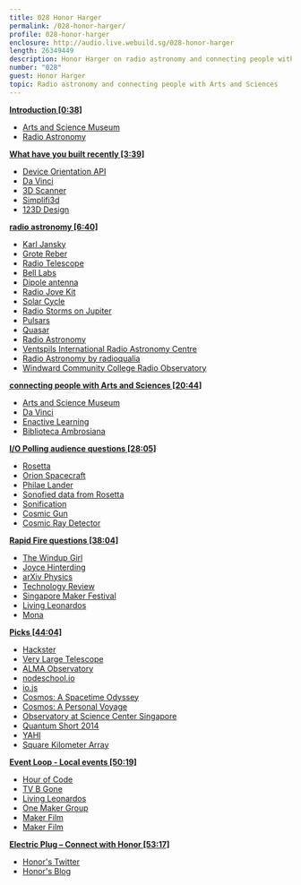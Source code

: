 ```yaml
---
title: 028 Honor Harger
permalink: /028-honor-harger/
profile: 028-honor-harger
enclosure: http://audio.live.webuild.sg/028-honor-harger
length: 26349449
description: Honor Harger on radio astronomy and connecting people with Arts and Sciences.
number: "028"
guest: Honor Harger
topic: Radio astronomy and connecting people with Arts and Sciences
---
```


**[Introduction [0:38]](#t=0:38)**

- [Arts and Science Museum](http://www.marinabaysands.com/museum.html)
- [Radio Astronomy](http://www.radio-astronomy.net/)

**[What have you built recently [3:39]](#t=3:39)**

- [Device Orientation API](https://developer.mozilla.org/en-US/docs/Web/API/Detecting_device_orientation)
- [Da Vinci](http://www.marinabaysands.com/museum/davinci.html)
- [3D Scanner](http://en.wikipedia.org/wiki/3D_scanner)
- [Simplifi3d](http://simplifi3d.asia/)
- [123D Design](http://www.123dapp.com/design)

**[radio astronomy [6:40]](#t=6:40)**

- [Karl Jansky](http://en.wikipedia.org/wiki/Karl_Guthe_Jansky)
- [Grote Reber](http://en.wikipedia.org/wiki/Grote_Reber)
- [Radio Telescope](http://en.wikipedia.org/wiki/Radio_telescope)
- [Bell Labs](http://en.wikipedia.org/wiki/Bell_Labs)
- [Dipole antenna](http://en.wikipedia.org/wiki/Dipole_antenna)
- [Radio Jove Kit](http://radiojove.gsfc.nasa.gov/)
- [Solar Cycle](http://en.wikipedia.org/wiki/Solar_cycle)
- [Radio Storms on Jupiter](http://science.nasa.gov/science-news/science-at-nasa/2004/20feb_radiostorms/)
- [Pulsars](http://en.wikipedia.org/wiki/Pulsar)
- [Quasar](http://en.wikipedia.org/wiki/Quasar)
- [Radio Astronomy](http://en.wikipedia.org/wiki/Radio_astronomy)
- [Ventspils International Radio Astronomy Centre](http://en.wikipedia.org/wiki/Ventspils_Starptautiskais_Radioastronomijas_Centrs)
- [Radio Astronomy by radioqualia](http://www.radio-astronomy.net/)
- [Windward Community College Radio Observatory](http://jupiter.wcc.hawaii.edu/newradiojove/main.html)

**[connecting people with Arts and Sciences [20:44]](#t=20:44)**

- [Arts and Science Museum](http://www.marinabaysands.com/museum.html)
- [Da Vinci](http://www.marinabaysands.com/museum/davinci.html)
- [Enactive Learning](http://en.wikipedia.org/wiki/Enactive_interfaces)
- [Biblioteca Ambrosiana](http://en.wikipedia.org/wiki/Biblioteca_Ambrosiana)

**[I/O Polling audience questions [28:05]](#t=28:05)**

- [Rosetta](http://en.wikipedia.org/wiki/Rosetta_%28spacecraft%29)
- [Orion Spacecraft](http://en.wikipedia.org/wiki/Orion_%28spacecraft%29)
- [Philae Lander](http://en.wikipedia.org/wiki/Philae_%28spacecraft%29)
- [Sonofied data from Rosetta](http://www.space.com/27734-rosettas-comet-sounds-like-this-magnetic-oscillations-video.html)
- [Sonification](http://en.wikipedia.org/wiki/Sonification)
- [Cosmic Gun](https://www.facebook.com/annie.wan.98/media_set?set=a.10204346143310654.1073741828.1141846840&type=1)
- [Cosmic Ray Detector](http://www.hardhack.org.au/geiger_muller_detector)

**[Rapid Fire questions [38:04]](#t=38:04)**

- [The Windup Girl](http://en.wikipedia.org/wiki/The_Windup_Girl)
- [Joyce Hinterding](http://www.haineshinterding.net/category/hinterding/)
- [arXiv Physics](http://arxiv.org/archive/physics)
- [Technology Review](http://www.technologyreview.com/)
- [Singapore Maker Festival](http://www.singaporemakerfestival.com/)
- [Living Leonardos](http://www.marinabaysands.com/museum/davinci/programmes/singapore-maker-festival.html)
- [Mona](http://www.mona.net.au/)


**[Picks [44:04]](#t=44:04)**

- [Hackster](http://hackster.io/)
- [Very Large Telescope](http://www.eso.org/public/teles-instr/vlt/)
- [ALMA Observatory](http://www.almaobservatory.org/)
- [nodeschool.io](http://nodeschool.io)
- [io.js](https://github.com/iojs/io.js)
- [Cosmos: A Spacetime Odyssey](http://en.wikipedia.org/wiki/Cosmos:_A_Spacetime_Odyssey)
- [Cosmos: A Personal Voyage](http://en.wikipedia.org/wiki/Cosmos:_A_Personal_Voyage)
- [Observatory at Science Center Singapore ](http://www.science.edu.sg/events/Pages/Stargazing.aspx)
- [Quantum Short 2014](http://shorts2014.quantumlah.org/)
- [YAHI](http://rolandturner.com/yahi/)
- [Square Kilometer Array](https://www.skatelescope.org/)

**[Event Loop - Local events [50:19]](#t=50:19)**

- [Hour of Code](http://makerfairesingapore.com/2014/12/02/hour-of-code-sg/)
- [TV B Gone](http://cornfieldelectronics.com/tvbgone/tvbg.home.php)
- [Living Leonardos](http://www.marinabaysands.com/museum/davinci/programmes/singapore-maker-festival.html)
- [One Maker Group](http://onemakergroup.sg/)
- [Maker Film](http://livingleonardos.peatix.com/)
- [Maker Film](http://livingleonardos.peatix.com/)

**[Electric Plug  – Connect with Honor [53:17]](#t=53:17)**

- [Honor's Twitter](http://twitter.com/honorharger)
- [Honor's Blog](http://decelerator.blogspot.sg/)
